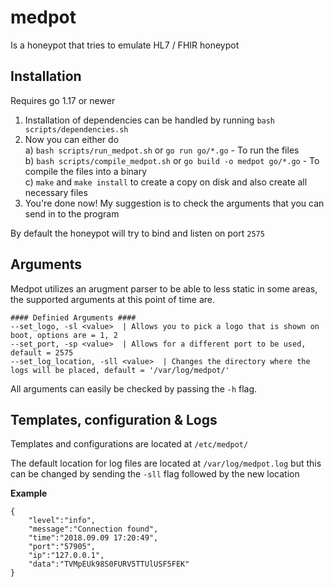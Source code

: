# medpot
Is a honeypot that tries to emulate HL7 / FHIR honeypot

## Installation
Requires go 1.17 or newer

1. Installation of dependencies can be handled by running `bash scripts/dependencies.sh`
2. Now you can either do<br>
    a) `bash scripts/run_medpot.sh` or `go run go/*.go` - To run the files<br>
    b) `bash scripts/compile_medpot.sh` or  `go build -o medpot go/*.go` - To compile the files into a binary<br>
    c) `make` and `make install` to create a copy on disk and also create all necessary files<br>
3. You're done now! My suggestion is to check the arguments that you can send in to the program

By default the honeypot will try to bind and listen on port `2575`

## Arguments
Medpot utilizes an arugment parser to be able to less static in some areas, the supported arguments at this point of time are.<br>
```
#### Definied Arguments ####
--set_logo, -sl <value>  | Allows you to pick a logo that is shown on boot, options are = 1, 2
--set_port, -sp <value>  | Allows for a different port to be used, default = 2575
--set_log_location, -sll <value>  | Changes the directory where the logs will be placed, default = '/var/log/medpot/'
```

All arguments can easily be checked by passing the `-h` flag.

## Templates, configuration & Logs
Templates and configurations are located at `/etc/medpot/`

The default location for log files are located at `/var/log/medpot.log` but this can be changed by sending the `-sll` flag followed by the new location

<b>Example</b>
```
{
    "level":"info",
    "message":"Connection found",
    "time":"2018.09.09 17:20:49",
    "port":"57905",
    "ip":"127.0.0.1",
    "data":"TVMpEUk98S0FURV5TTUlUSF5FEK"
}
```
